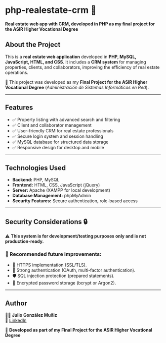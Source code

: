 # php-realestate-crm 🏡  
**Real estate web app with CRM, developed in PHP as my final project for the ASIR Higher Vocational Degree**  

## About the Project  
This is a **real estate web application** developed in **PHP, MySQL, JavaScript, HTML, and CSS**. It includes a **CRM system** for managing properties, clients, and collaborators, improving the efficiency of real estate operations.  

📄 This project was developed as my **Final Project for the ASIR Higher Vocational Degree** (*Administración de Sistemas Informáticos en Red*).  

---

## Features  
- ✅ Property listing with advanced search and filtering  
- ✅ Client and collaborator management  
- ✅ User-friendly CRM for real estate professionals  
- ✅ Secure login system and session handling  
- ✅ MySQL database for structured data storage  
- ✅ Responsive design for desktop and mobile  

---

## Technologies Used  
- **Backend:** PHP, MySQL  
- **Frontend:** HTML, CSS, JavaScript (jQuery)  
- **Server:** Apache (XAMPP for local development)  
- **Database Management:** phpMyAdmin  
- **Security Features:** Secure authentication, role-based access  

---

## Security Considerations 🔒  
⚠️ **This system is for development/testing purposes only and is not production-ready.**  

### 🔹 Recommended future improvements:  
- 🔑 HTTPS implementation (SSL/TLS).  
- 🔐 Strong authentication (OAuth, multi-factor authentication).  
- 🛡️ SQL injection protection (prepared statements).  
- 🔏 Encrypted password storage (bcrypt or Argon2).  

---

## Author  
👨‍💻 **Julio González Muñiz**  
🔗 [LinkedIn](https://linkedin.com/in/julio-gm)  

🚀 **Developed as part of my Final Project for the ASIR Higher Vocational Degree**  
